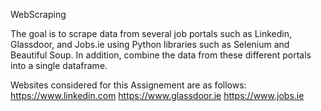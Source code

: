 WebScraping

The goal is to scrape data from several job portals such as Linkedin, Glassdoor, and Jobs.ie using Python libraries such as Selenium and Beautiful Soup. In addition, combine the data from these different portals into a single dataframe.

Websites considered for this Assignement are as follows:
https://www.linkedin.com
https://www.glassdoor.ie
https://www.jobs.ie
